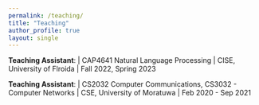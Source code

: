 ```yaml
---
permalink: /teaching/
title: "Teaching"
author_profile: true
layout: single
---
```

<style>
td, th {
   border: none!important;
}
</style>

**Teaching Assistant**: | CAP4641 Natural Language Processing 
                    | CISE, University of Flroida
                    | Fall 2022, Spring 2023

**Teaching Assistant**: | CS2032 Computer Communications, CS3032 - Computer Networks
                    | CSE, University of Moratuwa
                    | Feb 2020 - Sep 2021 